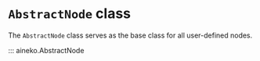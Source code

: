 # `AbstractNode` class

The `AbstractNode` class serves as the base class for all user-defined nodes.

::: aineko.AbstractNode
